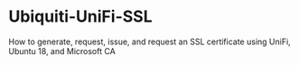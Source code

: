 # Ubiquiti-UniFi-SSL
How to generate, request, issue, and request an SSL certificate using UniFi, Ubuntu 18, and Microsoft CA
